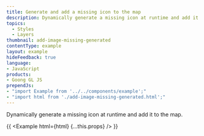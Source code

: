 ```yaml
---
title: Generate and add a missing icon to the map
description: Dynamically generate a missing icon at runtime and add it to the map.
topics:
  - Styles
  - Layers
thumbnail: add-image-missing-generated
contentType: example
layout: example
hideFeedback: true
language:
- JavaScript
products:
- Goong GL JS
prependJs:
- "import Example from '../../components/example';"
- "import html from './add-image-missing-generated.html';"
---
```


Dynamically generate a missing icon at runtime and add it to the map.

{{ <Example html={html} {...this.props} /> }}
